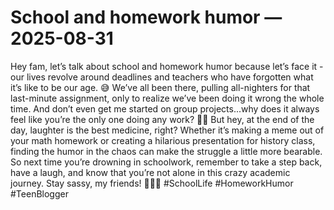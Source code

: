 # School and homework humor — 2025-08-31

Hey fam, let’s talk about school and homework humor because let’s face it - our lives revolve around deadlines and teachers who have forgotten what it’s like to be our age. 😅 We’ve all been there, pulling all-nighters for that last-minute assignment, only to realize we’ve been doing it wrong the whole time. And don’t even get me started on group projects...why does it always feel like you’re the only one doing any work? 🤷‍♀️ But hey, at the end of the day, laughter is the best medicine, right? Whether it’s making a meme out of your math homework or creating a hilarious presentation for history class, finding the humor in the chaos can make the struggle a little more bearable. So next time you’re drowning in schoolwork, remember to take a step back, have a laugh, and know that you’re not alone in this crazy academic journey. Stay sassy, my friends! 💁‍♂️✨ #SchoolLife #HomeworkHumor #TeenBlogger